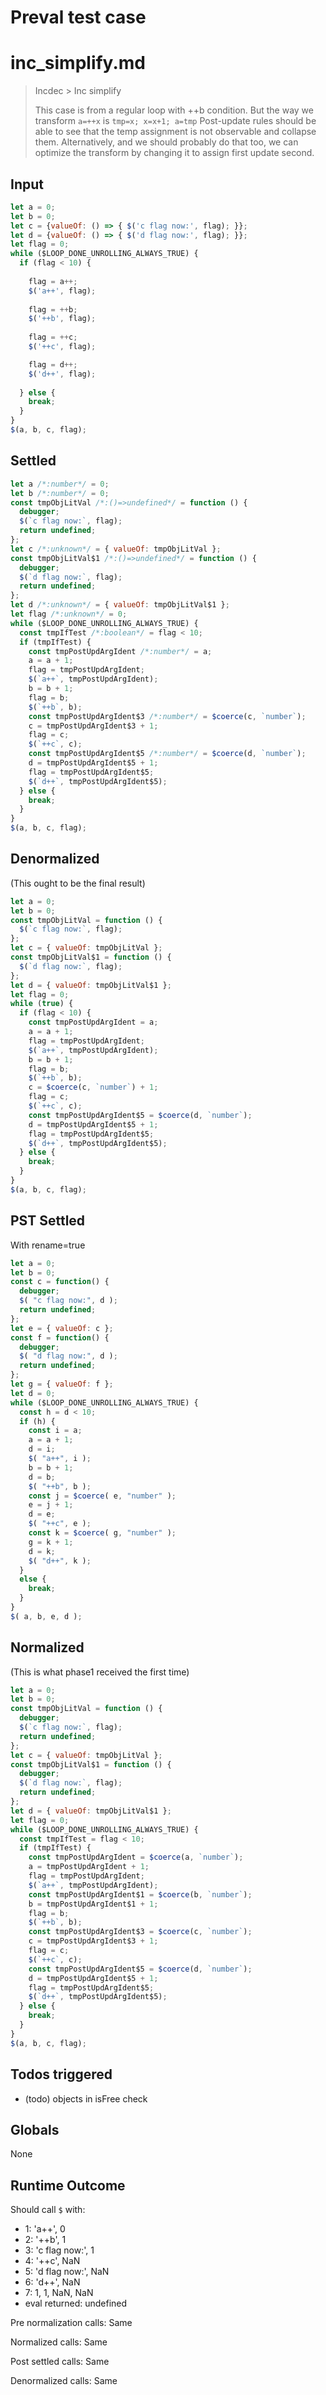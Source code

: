 # Preval test case

# inc_simplify.md

> Incdec > Inc simplify
>
> This case is from a regular loop with ++b condition.
> But the way we transform `a=++x` is `tmp=x; x=x+1; a=tmp`
> Post-update rules should be able to see that the temp assignment is
> not observable and collapse them.
> Alternatively, and we should probably do that too, we can optimize
> the transform by changing it to assign first update second.

## Input

`````js filename=intro
let a = 0;
let b = 0;
let c = {valueOf: () => { $('c flag now:', flag); }};
let d = {valueOf: () => { $('d flag now:', flag); }};
let flag = 0;
while ($LOOP_DONE_UNROLLING_ALWAYS_TRUE) {
  if (flag < 10) {
    
    flag = a++;
    $('a++', flag);
    
    flag = ++b;
    $('++b', flag);
    
    flag = ++c;
    $('++c', flag);

    flag = d++;
    $('d++', flag);
    
  } else {
    break;
  }
}
$(a, b, c, flag);
`````


## Settled


`````js filename=intro
let a /*:number*/ = 0;
let b /*:number*/ = 0;
const tmpObjLitVal /*:()=>undefined*/ = function () {
  debugger;
  $(`c flag now:`, flag);
  return undefined;
};
let c /*:unknown*/ = { valueOf: tmpObjLitVal };
const tmpObjLitVal$1 /*:()=>undefined*/ = function () {
  debugger;
  $(`d flag now:`, flag);
  return undefined;
};
let d /*:unknown*/ = { valueOf: tmpObjLitVal$1 };
let flag /*:unknown*/ = 0;
while ($LOOP_DONE_UNROLLING_ALWAYS_TRUE) {
  const tmpIfTest /*:boolean*/ = flag < 10;
  if (tmpIfTest) {
    const tmpPostUpdArgIdent /*:number*/ = a;
    a = a + 1;
    flag = tmpPostUpdArgIdent;
    $(`a++`, tmpPostUpdArgIdent);
    b = b + 1;
    flag = b;
    $(`++b`, b);
    const tmpPostUpdArgIdent$3 /*:number*/ = $coerce(c, `number`);
    c = tmpPostUpdArgIdent$3 + 1;
    flag = c;
    $(`++c`, c);
    const tmpPostUpdArgIdent$5 /*:number*/ = $coerce(d, `number`);
    d = tmpPostUpdArgIdent$5 + 1;
    flag = tmpPostUpdArgIdent$5;
    $(`d++`, tmpPostUpdArgIdent$5);
  } else {
    break;
  }
}
$(a, b, c, flag);
`````


## Denormalized
(This ought to be the final result)

`````js filename=intro
let a = 0;
let b = 0;
const tmpObjLitVal = function () {
  $(`c flag now:`, flag);
};
let c = { valueOf: tmpObjLitVal };
const tmpObjLitVal$1 = function () {
  $(`d flag now:`, flag);
};
let d = { valueOf: tmpObjLitVal$1 };
let flag = 0;
while (true) {
  if (flag < 10) {
    const tmpPostUpdArgIdent = a;
    a = a + 1;
    flag = tmpPostUpdArgIdent;
    $(`a++`, tmpPostUpdArgIdent);
    b = b + 1;
    flag = b;
    $(`++b`, b);
    c = $coerce(c, `number`) + 1;
    flag = c;
    $(`++c`, c);
    const tmpPostUpdArgIdent$5 = $coerce(d, `number`);
    d = tmpPostUpdArgIdent$5 + 1;
    flag = tmpPostUpdArgIdent$5;
    $(`d++`, tmpPostUpdArgIdent$5);
  } else {
    break;
  }
}
$(a, b, c, flag);
`````


## PST Settled
With rename=true

`````js filename=intro
let a = 0;
let b = 0;
const c = function() {
  debugger;
  $( "c flag now:", d );
  return undefined;
};
let e = { valueOf: c };
const f = function() {
  debugger;
  $( "d flag now:", d );
  return undefined;
};
let g = { valueOf: f };
let d = 0;
while ($LOOP_DONE_UNROLLING_ALWAYS_TRUE) {
  const h = d < 10;
  if (h) {
    const i = a;
    a = a + 1;
    d = i;
    $( "a++", i );
    b = b + 1;
    d = b;
    $( "++b", b );
    const j = $coerce( e, "number" );
    e = j + 1;
    d = e;
    $( "++c", e );
    const k = $coerce( g, "number" );
    g = k + 1;
    d = k;
    $( "d++", k );
  }
  else {
    break;
  }
}
$( a, b, e, d );
`````


## Normalized
(This is what phase1 received the first time)

`````js filename=intro
let a = 0;
let b = 0;
const tmpObjLitVal = function () {
  debugger;
  $(`c flag now:`, flag);
  return undefined;
};
let c = { valueOf: tmpObjLitVal };
const tmpObjLitVal$1 = function () {
  debugger;
  $(`d flag now:`, flag);
  return undefined;
};
let d = { valueOf: tmpObjLitVal$1 };
let flag = 0;
while ($LOOP_DONE_UNROLLING_ALWAYS_TRUE) {
  const tmpIfTest = flag < 10;
  if (tmpIfTest) {
    const tmpPostUpdArgIdent = $coerce(a, `number`);
    a = tmpPostUpdArgIdent + 1;
    flag = tmpPostUpdArgIdent;
    $(`a++`, tmpPostUpdArgIdent);
    const tmpPostUpdArgIdent$1 = $coerce(b, `number`);
    b = tmpPostUpdArgIdent$1 + 1;
    flag = b;
    $(`++b`, b);
    const tmpPostUpdArgIdent$3 = $coerce(c, `number`);
    c = tmpPostUpdArgIdent$3 + 1;
    flag = c;
    $(`++c`, c);
    const tmpPostUpdArgIdent$5 = $coerce(d, `number`);
    d = tmpPostUpdArgIdent$5 + 1;
    flag = tmpPostUpdArgIdent$5;
    $(`d++`, tmpPostUpdArgIdent$5);
  } else {
    break;
  }
}
$(a, b, c, flag);
`````


## Todos triggered


- (todo) objects in isFree check


## Globals


None


## Runtime Outcome


Should call `$` with:
 - 1: 'a++', 0
 - 2: '++b', 1
 - 3: 'c flag now:', 1
 - 4: '++c', NaN
 - 5: 'd flag now:', NaN
 - 6: 'd++', NaN
 - 7: 1, 1, NaN, NaN
 - eval returned: undefined

Pre normalization calls: Same

Normalized calls: Same

Post settled calls: Same

Denormalized calls: Same
